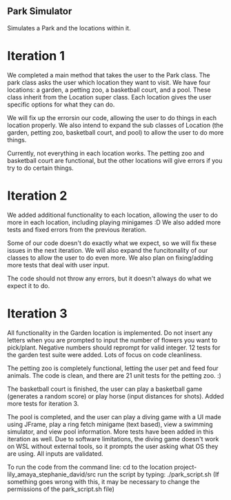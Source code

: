 ## Park Simulator
Simulates a Park and the locations within it.

# Iteration 1
We completed a main method that takes the user to the Park class. The park class asks the user which location they want to visit. We have four locations: a garden, a petting zoo, a basketball court, and a pool. These class inherit from the Location super class. Each location gives the user specific options for what they can do. 

We will fix up the errorsin our code, allowing the user to do things in each location properly. We also intend to expand the sub classes of Location (the garden, petting zoo, basketball court, and pool) to allow the user to do more things. 

Currently, not everything in each location works. The petting zoo and basketball court are functional, but the other locations will give errors if you try to do certain things.

# Iteration 2
We added additional functionality to each location, allowing the user to do more in each location, including playing minigames :D 
We also added more tests and fixed errors from the previous iteration.

Some of our code doesn't do exactly what we expect, so we will fix these issues in the next iteration. We will also expand the funcitonality of our classes to allow the user to do even more. We also plan on fixing/adding more tests that deal with user input. 

The code should not throw any errors, but it doesn't always do what we expect it to do.

# Iteration 3
All functionality in the Garden location is implemented. Do not insert any letters when you are prompted to input the number of flowers you want to pick/plant. Negative numbers should reprompt for valid integer. 12 tests for the garden test suite were added. Lots of focus on code cleanliness. 

The petting zoo is completely functional, letting the user pet and feed four animals. The code is clean, and there are 21 unit tests for the petting zoo. :)

The basketball court is finished, the user can play a basketball game (generates a random score) or play horse (input distances for shots). Added more tests for iteration 3.

The pool is completed, and the user can play a diving game with a UI made using JFrame, play a ring fetch minigame (text based), view a swimming simulator, and view pool information. More tests have been added in this iteration as well. Due to software limitations, the diving game doesn't work on WSL without external tools, so it prompts the user asking what OS they are using. All inputs are validated.

To run the code from the command line:
cd to the location project-lily_amaya_stephanie_david/src
run the script by typing: ./park_script.sh
(If something goes wrong with this, it may be necessary to change the permissions of the park_script.sh file)
